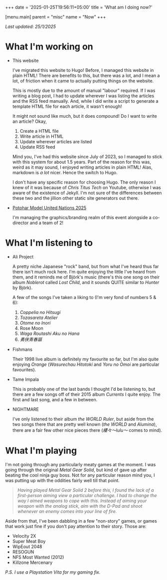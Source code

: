 +++
date = '2025-01-25T19:56:11+05:00'
title = 'What am I doing now?'

[menu.main]
parent = "misc"
name = "Now"
+++

*Last updated: 25/1/2025*

# What I'm working on
- This website
  
  I've migrated this website to Hugo! Before, I managed this website in plain HTML! There are benefits to this, but there was a lot, and I mean a lot, of friction when it came to actually putting things on the website.

  This is mostly due to the amount of manual "labour" required. If I was writing a blog post, I had to update wherever I was listing the articles and the RSS feed manually. And, while I did write a script to generate a template HTML file for each article, it wasn't enough!

  It might not sound like much, but it does compound! Do I want to write an article? Okay,
  1. Create a HTML file
  2. Write article in HTML
  3. Update wherever articles are listed
  4. Update RSS feed

  Mind you, I've had this website since July of 2023, so I managed to stick with this system for about 1.5 years. Part of the reason for this was, weird as it may sound, I enjoyed writing articles in plain HTML! Alas, markdown is *a lot* nicer. Hence the switch to Hugo.

  I don't have any specific reason for choosing Hugo. The only reason I knew of it was because of *Chris Titus Tech* on Youtube, otherwise I was aware of the existence of Jekyll. I'm not sure of the differences between these two and the jillion other static site generators out there.
  
- [Potohar Model United Nations 2025](https://www.instagram.com/pmun.25?igsh=MWkxOWthOXozbXR3YQ==)

  I'm managing the graphics/branding realm of this event alongside a co-director and a team of 2!

# What I'm listening to

- Ali Project

  A pretty niche Japanese "rock" band, but from what I've heard thus far there isn't much rock here. I'm quite enjoying the little I've heard from them, and it reminds me of Björk's music (there's this one song on their album *Noblerot* called *Lost Child*, and it sounds QUITE similar to *Hunter* by Björk).

  A few of the songs I've taken a liking to (I'm very fond of numbers 5 & 6):
  1. *Coppelia no Hitsugi*
  2. *Tozasareta Atelier*
  3. *Otome no Inori*
  4. Rose Moon
  5. *Waga Routashi Aku no Hana*
  6. *勇侠青春謳*

- Fishmans

  Their 1998 live album is definitely my favourite so far, but I'm also quite enjoying *Orange* (*Wasurechau Hitotoki* and *Yoru no Omoi* are particular favourites).

- Tame Impala

  This is probably one of the last bands I thought I'd be listening to, but there are a few songs off of their 2015 album *Currents* I quite enjoy. The first and last song, and a few in between.

- NIGHTMARE

  I've only listened to their album *the WORLD Ruler*, but aside from the two songs there that are pretty well known (*the WORLD* and *Alumina*), there are a fair few other nice pieces there (*縷々〜lulu〜* comes to mind).

# What I'm playing

I'm not going through any particularly meaty games at the moment. I was going through the original *Metal Gear Solid*, but kind of gave up after beating the cool ninja guy boss. Not for any particular reason mind you, I was putting up with the oddities fairly well till that point.

> *Having played *Metal Gear Solid 2* before this, I found the lack of a first-person aiming view a particular challenge. I had to change the way I aimed weapons to cope with this. Instead of aiming your weapon with the analog stick, aim with the D-Pad and shoot whenever an enemy comes into your line of fire.*

Aside from that, I've been dabbling in a few "non-story" games, or games that work just fine if you don't pay attention to their story. Those are:
- Velocity 2X
- Super Meat Boy
- WipEout 2048
- RESOGUN
- NFS Most Wanted (2012)
- Killzone Mercenary 

*P.S. I use a Playstation Vita for my gaming fix.*

